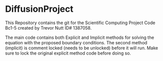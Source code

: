 # DiffusionProject

This Repository contains the git for the Scientific Computing Project Code Bc1-5 created by Trevor Nutt ID# 1387058.

The main code contains both Explicit and Implicit methods for solving the equation with the proposed boundary conditions.
The second method (implicit) is comment locked (needs to be unlocked) before it will run. Make sure to lock the original explicit
method code before doing so. 
